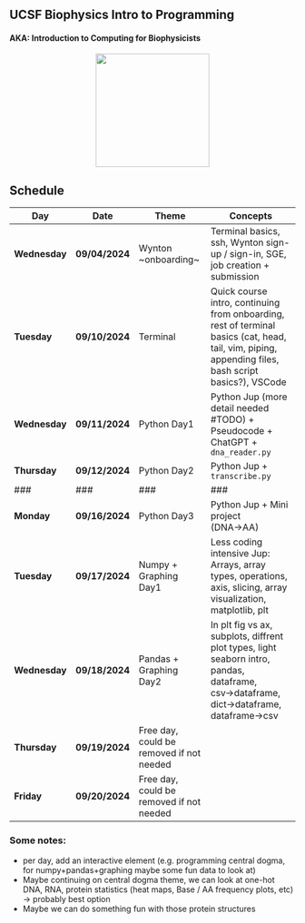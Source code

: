 ## UCSF Biophysics Intro to Programming
#### AKA: Introduction to Computing for Biophysicists

<div align="center">
  <img src="https://i.redd.it/q0dd3k02unqb1.gif" width="200">
</div>

## Schedule

| **Day**       | **Date**       | **Theme**                                | Concepts                                                                                                                                             |
| ------------- | -------------- | ---------------------------------------- | ---------------------------------------------------------------------------------------------------------------------------------------------------- |
| **Wednesday** | **09/04/2024** | Wynton ~onboarding~                      | Terminal basics, ssh, Wynton sign-up / sign-in, SGE, job creation + submission                                                                       |
| **Tuesday**   | **09/10/2024** | Terminal                                 | Quick course intro, continuing from onboarding, rest of terminal basics (cat, head, tail, vim, piping, appending files, bash script basics?), VSCode |
| **Wednesday** | **09/11/2024** | Python Day1                              | Python Jup (more detail needed #TODO) + Pseudocode + ChatGPT + `dna_reader.py`                                                                       |
| **Thursday**  | **09/12/2024** | Python Day2                              | Python Jup + `transcribe.py`                                                                                                                         |
| ###           | ###            | ###                                      | ###                                                                                                                                                  |
| **Monday**    | **09/16/2024** | Python Day3                              | Python Jup + Mini project (DNA→AA)                                                                                                                   |
| **Tuesday**   | **09/17/2024** | Numpy + Graphing Day1                    | Less coding intensive Jup: Arrays, array types, operations, axis, slicing, array visualization, matplotlib, plt                                      |
| **Wednesday** | **09/18/2024** | Pandas + Graphing Day2                   | In plt fig vs ax, subplots, diffrent plot types, light seaborn intro, pandas, dataframe, csv→dataframe, dict→dataframe, dataframe→csv                |
| **Thursday**  | **09/19/2024** | Free day, could be removed if not needed |                                                                                                                                                      |
| **Friday**    | **09/20/2024** | Free day, could be removed if not needed |                                                                                                                                                      |
### Some notes:
- per day, add an interactive element (e.g. programming central dogma, for numpy+pandas+graphing maybe some fun data to look at)
- Maybe continuing on central dogma theme, we can look at one-hot DNA, RNA, protein statistics (heat maps, Base / AA frequency plots, etc) → probably best option
- Maybe we can do something fun with those protein structures
